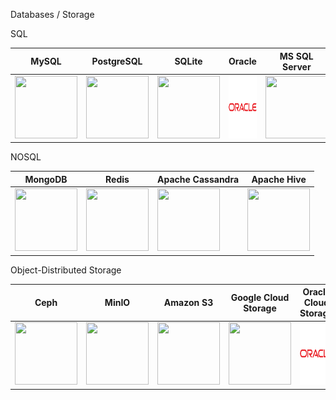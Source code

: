 Databases / Storage 

 SQL



| MySQL | PostgreSQL | SQLite | Oracle | MS SQL Server |
|-------|------------|--------|--------|---------------|
| <img src="https://cdn.simpleicons.org/mysql" width="100" height="100"/> | <img src="https://cdn.simpleicons.org/postgresql" width="100" height="100"/> | <img src="https://cdn.simpleicons.org/sqlite" width="100" height="100"/> | <img src="https://raw.githubusercontent.com/devicons/devicon/master/icons/oracle/oracle-original.svg" width="100" height="100"/> | <img src="https://camo.githubusercontent.com/29dde2a136637475ff7726f780237361f2f1915e8e37b67fadb0b2eb5af21478/68747470733a2f2f7777772e7376677265706f2e636f6d2f73686f772f3330333232392f6d6963726f736f66742d73716c2d7365727665722d6c6f676f2e737667" width="100" height="100"/> |


NOSQL

| MongoDB | Redis | Apache Cassandra | Apache Hive |
|---------|-------|----------------|-------------|
| <img src="https://cdn.simpleicons.org/mongodb" width="100" height="100"/> | <img src="https://cdn.simpleicons.org/redis" width="100" height="100"/> | <img src="https://cdn.simpleicons.org/apachecassandra" width="100" height="100"/> | <img src="https://cdn.simpleicons.org/apachehive" width="100" height="100"/> |

Object-Distributed Storage


| Ceph | MinIO | Amazon S3 | Google Cloud Storage | Oracle Cloud Storage | Cloudflare R2 |
|------|-------|-----------|--------------------|----------------------------|---------------|
| <img src="https://cdn.simpleicons.org/ceph" width="100" height="100"/> | <img src="https://cdn.simpleicons.org/minio" width="100" height="100"/> | <img src="https://upload.wikimedia.org/wikipedia/commons/thumb/b/bc/Amazon-S3-Logo.svg/1712px-Amazon-S3-Logo.svg.png" width="100" height="100"/> | <img src="https://cdn.simpleicons.org/googlecloud" width="100" height="100"/> | <img src="https://raw.githubusercontent.com/devicons/devicon/master/icons/oracle/oracle-original.svg" width="100" height="100"/> | <img src="https://cdn.simpleicons.org/cloudflare" width="100" height="100"/> |


